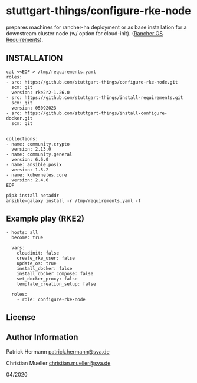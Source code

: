 stuttgart-things/configure-rke-node
====================================

prepares machines for rancher-ha deployment or as base installation for a downstream cluster node (w/ option for cloud-init). ([Rancher OS Requirements](https://rancher.com/docs/rke/latest/en/os/#operating-system)).

## INSTALLATION

```
cat <<EOF > /tmp/requirements.yaml
roles:
- src: https://github.com/stuttgart-things/configure-rke-node.git
  scm: git
  version: rke2r2-1.26.0
- src: https://github.com/stuttgart-things/install-requirements.git
  scm: git
  version: 05092023
- src: https://github.com/stuttgart-things/install-configure-docker.git
  scm: git


collections: 
- name: community.crypto 
  version: 2.13.0 
- name: community.general 
  version: 6.6.0 
- name: ansible.posix 
  version: 1.5.2 
- name: kubernetes.core
  version: 2.4.0
EOF

pip3 install netaddr
ansible-galaxy install -r /tmp/requirements.yaml -f
```


Example play (RKE2)
-------------------

```
- hosts: all 
  become: true
  
  vars: 
    cloudinit: false 
    create_rke_user: false 
    update_os: true
    install_docker: false
    install_docker_compose: false 
    set_docker_proxy: false 
    template_creation_setup: false
    
  roles: 
    - role: configure-rke-node
```

License
-------




Author Information
------------------

Patrick Hermann
patrick.hermann@sva.de

Christian Mueller
christian.mueller@sva.de

04/2020
